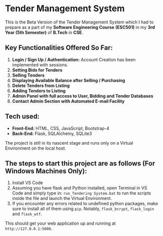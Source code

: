 # Tender Management System

This is the Beta Version of the Tender Management System which I had to prepare as a part of my **Software Engineering Course** **(ESC501)** in my **3rd Year (5th Semester)** of **B.Tech** in **CSE**.

## Key Functionalities Offered So Far:

 1. **Login / Sign Up / Authentication:** Account Creation has been implemented with sessions.
 2. **Setting Bids for Tenders**
 3. **Selling Tenders**
 4. **Displaying Available Balance after Selling / Purchasing**
 5. **Delete Tenders from Listing**
 6. **Adding Tenders to Listing**
 7. **Admin Panel with full access to User, Bidding and Tender Databases**
 8. **Contact Admin Section with Automated E-mail Facility**

## Tech used:

 - **Front-End:** HTML, CSS, JavaScript, Bootstrap-4
 - **Back-End:** Flask, SQLAlchemy, SQLite3

The project is still in its nascent stage and runs only on a Virtual Environment on the local host.

## The steps to start this project are as follows (For Windows Machines Only):

 1. Install VS Code
 2. Assuming you have flask and Python installed, open Terminal in VS Code and simply type in: `run_Tendering System.bat` to run the scripts inside the file and launch the Virtual Environment.
 3. If you encounter any errors related to undefined python packages, make sure to install all of them using `pip`. Notably, `flask_bcrypt`, `flask_login` and `flask_wtf`.
 
 This should get your web application up and running at `http://127.0.0.1:5000`.
